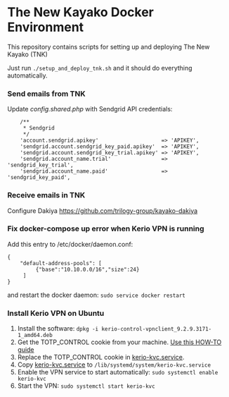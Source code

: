 # The New Kayako Docker Environment

This repository contains scripts for setting up and deploying The New Kayako (TNK)

Just run `./setup_and_deploy_tnk.sh` and it should do everything automatically.

### Send emails from TNK

Update _config.shared.php_ with Sendgrid API credentials:

```
    /**
     * Sendgrid
     */
    'account.sendgrid.apikey'                    => 'APIKEY',
    'sendgrid.account.sendgrid_key_paid.apikey'  => 'APIKEY',
    'sendgrid.account.sendgrid_key_trial.apikey' => 'APIKEY',
    'sendgrid.account_name.trial'                => 'sendgrid_key_trial',
    'sendgrid.account_name.paid'                 => 'sendgrid_key_paid',
```

### Receive emails in TNK
Configure Dakiya https://github.com/trilogy-group/kayako-dakiya

### Fix docker-compose up error when Kerio VPN is running
Add this entry to /etc/docker/daemon.conf:

```
{ 
    "default-address-pools": [
         {"base":"10.10.0.0/16","size":24}
     ] 
}
```

and restart the docker daemon: `sudo service docker restart`

### Install Kerio VPN on Ubuntu
1. Install the software: `dpkg -i kerio-control-vpnclient_9.2.9.3171-1_amd64.deb`
2. Get the TOTP_CONTROL cookie from your machine. [Use this HOW-TO guide](https://confluence.devfactory.com/display/ISK/How+to+set+up+2FA+for+Kerio+VPN+via+Command+Line)
3. Replace the TOTP_CONTROL cookie in [kerio-kvc.service](kerio-kvc.service).
4. Copy [kerio-kvc.service](kerio-kvc.service) to `/lib/systemd/system/kerio-kvc.service`
5. Enable the VPN service to start automatically: `sudo systemctl enable kerio-kvc`
6. Start the VPN: `sudo systemctl start kerio-kvc`
